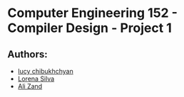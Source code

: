 # Computer Engineering 152 - Compiler Design - Project 1

## Authors:
* [lucy chibukhchyan](https://github.com/lucyc426)
* [Lorena Silva](https://github.com/lorena9s)
* [Ali Zand](https://github.com/alizand1992)
